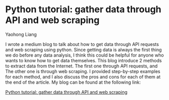 # Python tutorial: gather data through API and web scraping

Yaohong Liang

I wrote a medium blog to talk about how to get data through API requests and web scraping using python. Since getting data is always the first thing we do before any data analysis, I think this could be helpful for anyone who wants to know how to get data themselves. This blog introduce 2 methods to extract data from the Internet. The first one through API requests, and The other one is through web scraping. I provided step-by-step examples for each method, and I also discuss the pros and cons for each of them at the end of the article. My blog can be found at the following link:

[Python tutorial: gather data through API and web scraping](https://medium.com/@yaohong010/python-tutorial-gather-data-through-api-and-web-scraping-f55de6000cac)
